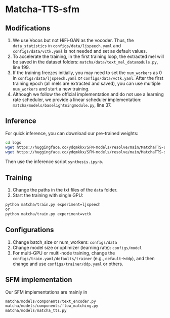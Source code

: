 # Matcha-TTS-sfm

## Modifications
1. We use Vocos but not HiFi-GAN as the vocoder. Thus, the `data_statistics` in `configs/data/ljspeech.yaml` and `configs/data/vctk.yaml` is not needed and set as default values.
2. To accelerate the training, in the first training loop, the extracted mel will be saved in the dataset folders:
`matcha/data/text_mel_datamodule.py`, line 199.
3. If the training freezes initially, you may need to set the `num_workers` as 0 in `configs/data/ljspeech.yaml` or `configs/data/vctk.yaml`. After the first training epoch (all mels are extracted and saved), you can use multiple `num_workers` and start a new training.
4. Although we follow the official implementation and do not use a learning rate scheduler, we provide a linear scheduler implementation: `matcha/models/baselightningmodule.py`, line 37.

## Inference
For quick inference, you can download our pre-trained weights:
```bash
cd logs
wget https://huggingface.co/ydqmkkx/SFM-models/resolve/main/MatchaTTS-sfm-ljspeech.ckpt?download=true
wget https://huggingface.co/ydqmkkx/SFM-models/resolve/main/MatchaTTS-sfm-vctk.ckpt?download=true
```
Then use the inference script `synthesis.ipynb`.

## Training
1. Change the paths in the txt files of the `data` folder.
2. Start the training with single GPU:
```bash
python matcha/train.py experiment=ljspeech
or
python matcha/train.py experiment=vctk
```

## Configurations
1. Change batch_size or num_workers: `configs/data`
2. Change model size or optimizer (learning rate): `configs/model`
3. For multi-GPU or multi-node training, change the `configs/train.yaml/defaults/trainer` (e.g., `default`->`ddp`), and then change and use `configs/trainer/ddp.yaml` or others.

## SFM implementation
Our SFM implementations are mainly in
```python
matcha/models/components/text_encoder.py
matcha/models/components/flow_matching.py
matcha/models/matcha_tts.py
```